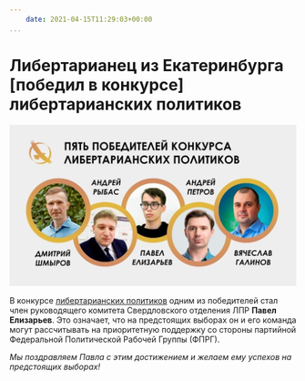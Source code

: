 ```yaml
---
    date: 2021-04-15T11:29:03+00:00
...
```


# Либертарианец из Екатеринбурга [победил в конкурсе] либертарианских политиков

![](photo_142@15-04-2021_11-29-03.jpg)

В конкурсе [либертарианских политиков](https://t.me/lpr_tg/5101) одним из победителей стал член руководящего комитета Свердловского отделения ЛПР **Павел Елизарьев**. Это означает, что на предстоящих выборах он и его команда могут рассчитывать на приоритетную поддержку со стороны партийной Федеральной Политической Рабочей Группы (ФПРГ).

*Мы поздравляем Павла с этим достижением и желаем ему успехов на предстоящих выборах!*
